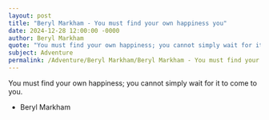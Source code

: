 ```yaml
---
layout: post
title: "Beryl Markham - You must find your own happiness you"
date: 2024-12-28 12:00:00 -0000
author: Beryl Markham
quote: "You must find your own happiness; you cannot simply wait for it to come to you."
subject: Adventure
permalink: /Adventure/Beryl Markham/Beryl Markham - You must find your own happiness you
---
```


You must find your own happiness; you cannot simply wait for it to come to you.

- Beryl Markham
